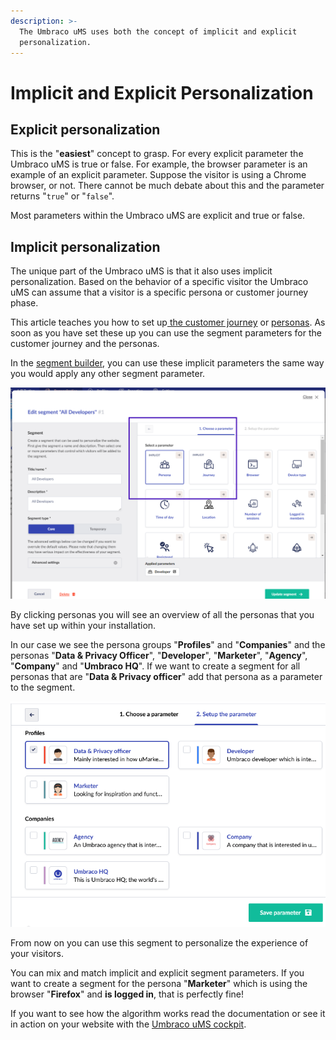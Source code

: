 ```yaml
---
description: >-
  The Umbraco uMS uses both the concept of implicit and explicit
  personalization.
---
```


# Implicit and Explicit Personalization

## Explicit personalization

This is the "**easiest**" concept to grasp. For every explicit parameter the Umbraco uMS is true or false. For example, the browser parameter is an example of an explicit parameter. Suppose the visitor is using a Chrome browser, or not. There cannot be much debate about this and the parameter returns "`true`" or "`false`".

Most parameters within the Umbraco uMS are explicit and true or false.

## Implicit personalization

The unique part of the Umbraco uMS is that it also uses implicit personalization. Based on the behavior of a specific visitor the Umbraco uMS can assume that a visitor is a specific persona or customer journey phase.

This article teaches you how to set up[ the customer journey](setting-up-the-customer-journey.md) or [personas](setting-up-personas.md). As soon as you have set these up you can use the segment parameters for the customer journey and the personas.

In the [segment builder](../../../../../personalization/creating-a-segment/), you can use these implicit parameters the same way you would apply any other segment parameter.

![](../../../.gitbook/assets/engage-personalization-implicit.png)

By clicking personas you will see an overview of all the personas that you have set up within your installation.&#x20;

In our case we see the persona groups "**Profiles**" and "**Companies**" and the personas "**Data & Privacy Officer**", "**Developer**", "**Marketer**", "**Agency**", "**Company**" and "**Umbraco HQ**". If we want to create a segment for all personas that are "**Data & Privacy officer**" add that persona as a parameter to the segment.

![](../../../.gitbook/assets/engage-personalization-persona-segment.png)

From now on you can use this segment to personalize the experience of your visitors.

You can mix and match implicit and explicit segment parameters. If you want to create a segment for the persona "**Marketer**" which is using the browser "**Firefox**" and **is logged in**, that is perfectly fine!

If you want to see how the algorithm works read the documentation or see it in action on your website with the [Umbraco uMS cockpit](../cockpit-insights.md).
